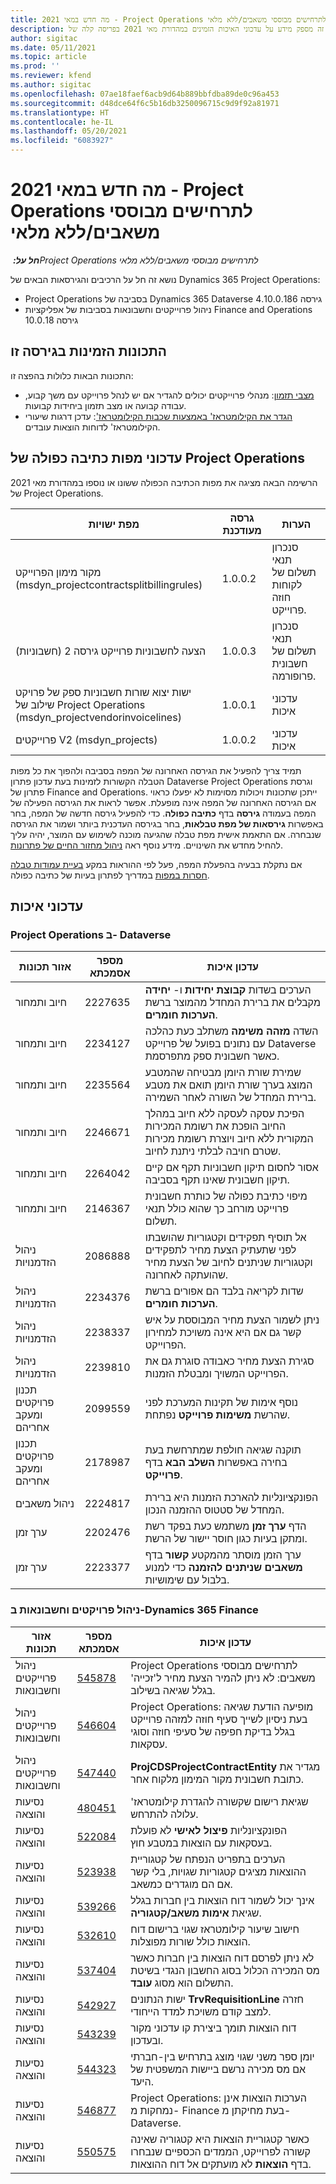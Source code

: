 ```yaml
---
title: מה חדש במאי 2021 - Project Operations לתרחישים מבוססי משאבים/ללא מלאי
description: נושא זה מספק מידע על עדכוני האיכות הזמינים במהדורת מאי 2021 בפריסה קלה של Project Operations לתרחישים מבוססי משאבים/ללא מלאי.
author: sigitac
ms.date: 05/11/2021
ms.topic: article
ms.prod: ''
ms.reviewer: kfend
ms.author: sigitac
ms.openlocfilehash: 07ae18faef6acb9d64b889bbfdba89de0c96a453
ms.sourcegitcommit: d48dce64f6c5b16db3250096715c9d9f92a81971
ms.translationtype: HT
ms.contentlocale: he-IL
ms.lasthandoff: 05/20/2021
ms.locfileid: "6083927"
---
```

# <a name="whats-new-may-2021---project-operations-for-resourcenon-stocked-based-scenarios"></a>מה חדש במאי 2021 - Project Operations לתרחישים מבוססי משאבים/ללא מלאי

_**חל על:** ‏Project Operations לתרחישים מבוססי משאבים/ללא מלאי_

נושא זה חל על הרכיבים והגירסאות הבאים של Dynamics 365 Project Operations:

- Project Operations בסביבה של Dynamics 365 Dataverse גירסה 4.10.0.186
- ניהול פרוייקטים וחשבונאות בסביבות של אפליקציות Finance and Operations גירסה 10.0.18

## <a name="features-included-in-this-release"></a>התכונות הזמינות בגירסה זו

התכונות הבאות כלולות בהפצה זו:

- [מצבי תזמון](../project-management/scheduling-modes.md): מנהלי פרוייקטים יכולים להגדיר אם יש לנהל פרוייקט עם משך קבוע, עבודה קבועה או מצב תזמון ביחידות קבועות.
- [הגדר את הקילומטראז' באמצעות שכבות הקילומטראז'](../expense/set-up-mileage.md): עדכן דרגות שיעורי הקילומטראז' לדוחות הוצאות עובדים.

## <a name="project-operations-dual-write-maps-updates"></a>עדכוני מפות כתיבה כפולה של Project Operations

הרשימה הבאה מציגה את מפות הכתיבה הכפולה ששונו או נוספו במהדורת מאי 2021 של Project Operations.

| מפת ישויות | גרסה מעודכנת | הערות  |
| --- | --- | --- |
| מקור מימון הפרוייקט (msdyn\_projectcontractsplitbillingrules) | 1.0.0.2 | סנכרון תנאי תשלום של לקוחות חוזה פרוייקט. |
| הצעה לחשבוניות פרוייקט גירסה 2 (חשבוניות) | 1.0.0.3 | סנכרון תנאי תשלום של חשבונית פרופורמה. |
| ישות יצוא שורות חשבוניות ספק של פרויקט שילוב של Project Operations‏ ‏‎(‏‎msdyn\_projectvendorinvoicelines‎‏‎)‏‎‎‏‏ | 1.0.0.1 | עדכוני איכות |
| פרוייקטים V2 (msdyn\_projects) | 1.0.0.2 | עדכוני איכות |

תמיד צריך להפעיל את הגירסה האחרונה של המפה בסביבה ולהפוך את כל מפות הטבלה הקשורות לזמינות בעת עדכון פתרון Dataverse Project Operations וגרסת פתרון של Finance and Operations. ייתכן שתכונות ויכולות מסוימות לא יפעלו כראוי אם הגירסה האחרונה של המפה אינה מופעלת. אפשר לראות את הגירסה הפעילה של המפה בעמודה **גירסה** בדף **כתיבה כפולה**. כדי להפעיל גירסה חדשה של המפה, בחר באפשרות **גירסאות של מפת טבלאות**, בחר בגירסה העדכנית ביותר ושמור את הגירסה שנבחרה. אם התאמת אישית מפת טבלה שהגיעה מוכנה לשימוש עם המוצר, יהיה עליך להחיל מחדש את השינויים. מידע נוסף ראה [ניהול מחזור החיים של פתרונות](/dynamics365/fin-ops-core/dev-itpro/data-entities/dual-write/app-lifecycle-management.md).

אם נתקלת בבעיה בהפעלת המפה, פעל לפי ההוראות במקע [בעיית עמודות טבלה חסרות במפות](/dynamics365/fin-ops-core/dev-itpro/data-entities/dual-write/dual-write-troubleshooting-finops-upgrades.md#missing-table-columns-issue-on-maps) במדריך לפתרון בעיות של כתיבה כפולה.

## <a name="quality-updates"></a>עדכוני איכות

### <a name="project-operations-on-dataverse"></a>Project Operations ב- Dataverse

| **אזור תכונות** | **מספר אסמכתא** | **עדכון איכות** |
| --- | --- | --- |
| חיוב ותמחור | 2227635 | הערכים בשדות **קבוצת יחידות** ו- **יחידה** מקבלים את ברירת המחדל מהמוצר ברשת **הערכות חומרים**. |
| חיוב ותמחור | 2234127 | השדה **מזהה משימה** משתלב כעת כהלכה עם נתונים בפועל של פרוייקט Dataverse כאשר חשבונית ספק מתפרסמת. |
| חיוב ותמחור | 2235564 | שמירת שורת היומן מבטיחה שהמטבע המוצג בערך שורת היומן תואם את מטבע ברירת המחדל של השורה לאחר השמירה. |
| חיוב ותמחור | 2246671 | הפיכת עסקה לעסקה ללא חיוב במהלך החיוב הופכת את רשומת המכירות המקורית ללא חיוב ויוצרת רשומת מכירות שטרם חויבה לבלתי ניתנת לחיוב. |
| חיוב ותמחור | 2264042 | אסור לחסום תיקון חשבוניות תקף אם קיים תיקון חשבונית שאינו תקף בסביבה. |
| חיוב ותמחור | 2146367 | מיפוי כתיבת כפולה של כותרת חשבונית פרוייקט מורחב כך שהוא כולל תנאי תשלום. |
|   ניהול הזדמנויות | 2086888 | אל תוסיף תפקידים וקטגוריות שהושבתו לפני שתעתיק הצעת מחיר לתפקידים וקטגוריות שניתנים לחיוב של הצעת מחיר שהועתקה לאחרונה. |
|   ניהול הזדמנויות | 2234376 | שדות לקריאה בלבד הם אפורים ברשת **הערכות חומרים**. |
|   ניהול הזדמנויות | 2238337 | ניתן לשמור הצעת מחיר המבוססת על איש קשר גם אם היא אינה משויכת למחירון הפרוייקט. |
|   ניהול הזדמנויות | 2239810 | סגירת הצעת מחיר כאבודה סוגרת גם את הפרוייקט המשויך ומבטלת הזמנות. |
| ‏‫תכנון פרויקטים ומעקב אחריהם | 2099559 | נוסף אימות של תקינות המערכת לפני שהרשת **משימות פרוייקט** נפתחת. |
| ‏‫תכנון פרויקטים ומעקב אחריהם | 2178987 | תוקנה שגיאה חולפת שמתרחשת בעת בחירה באפשרות **השלב הבא** בדף **פרוייקט**. |
| ניהול משאבים | 2224817 | הפונקציונליות להארכת הזמנות היא ברירת המחדל של סטטוס ההזמנה הנכון. |
| ערך זמן | 2202476 | הדף **ערך זמן** משתמש כעת בפקד רשת ומתקן בעיות כגון חוסר יישור של הרשת. |
| ערך זמן | 2223377 | ערך הזמן מוסתר מהמקטע **קשור** בדף **משאבים שניתנים להזמנה** כדי למנוע בלבול עם שימושיות. |

### <a name="project-management-and-accounting-in-dynamics-365-finance"></a>ניהול פרויקטים וחשבונאות ב-Dynamics 365 Finance

| אזור תכונות | מספר אסמכתא | עדכון איכות |
| --- | --- | --- |
| ניהול פרוייקטים וחשבונאות | [545878](https://fix.lcs.dynamics.com/Issue/Details/?bugId=545878) | Project Operations לתרחישים מבוססי משאבים: לא ניתן להמיר הצעת מחיר ל'זכייה' בגלל שגיאה בשילוב. |
| ניהול פרוייקטים וחשבונאות | [546604](https://fix.lcs.dynamics.com/Issue/Details/?bugId=546604) | Project Operations: מופיעה הודעת שגיאה בעת ניסיון לשייך סעיף חוזה למזהה פרוייקט בגלל בדיקת חפיפה של סעיפי חוזה וסוגי עסקאות. |
| ניהול פרוייקטים וחשבונאות | [547440](https://fix.lcs.dynamics.com/Issue/Details/?bugId=547440) | **ProjCDSProjectContractEntity** מגדיר את כתובת חשבונית מקור המימון מלקוח אחר. |
| נסיעות והוצאה | [480451](https://fix.lcs.dynamics.com/Issue/Details/?bugId=480451) | שגיאת רישום שקשורה להגדרת קילומטראז' עלולה להתרחש. |
| נסיעות והוצאה | [522084](https://fix.lcs.dynamics.com/Issue/Details/?bugId=522084) | הפונקציונליות **פיצול לאישי** לא פועלת בעסקאות עם הוצאות במטבע חוץ. |
| נסיעות והוצאה | [523938](https://fix.lcs.dynamics.com/Issue/Details/?bugId=523938) | הערכים בתפריט הנפתח של קטגוריית ההוצאות מציגים קטגוריות שגויות, בלי קשר אם הם מוגדרים כמשאב. |
| נסיעות והוצאה | [539266](https://fix.lcs.dynamics.com/Issue/Details/?bugId=539266) | אינך יכול לשמור דוח הוצאות בין חברות בגלל שגיאת **אימות משאב/קטגוריה**. |
| נסיעות והוצאה | [532610](https://fix.lcs.dynamics.com/Issue/Details/?bugId=532610) | חישוב שיעור קילומטראז שגוי ברישום דוח הוצאות כולל שורות מפוצלות. |
| נסיעות והוצאה | [537404](https://fix.lcs.dynamics.com/Issue/Details/?bugId=537404) | לא ניתן לפרסם דוח הוצאות בין חברות כאשר מס המכירה הכלול בסוג החשבון הנגדי בשיטת התשלום הוא מסוג **עובד**. |
| נסיעות והוצאה | [542927](https://fix.lcs.dynamics.com/Issue/Details/?bugId=542927) | ישות הנתונים **TrvRequisitionLine** חזרה למצב קודם משויכת למדד הייחודי. |
| נסיעות והוצאה | [543239](https://fix.lcs.dynamics.com/Issue/Details/?bugId=543239) | דוח הוצאות תומך ביצירת קו עדכוני מקור ובעדכון. |
| נסיעות והוצאה | [544323](https://fix.lcs.dynamics.com/Issue/Details/?bugId=544323) | יומן ספר משני שגוי מוצג בתרחיש בין-חברתי אם מס מכירה נרשם ביישות המשפטית של היעד. |
| נסיעות והוצאה | [546877](https://fix.lcs.dynamics.com/Issue/Details/?bugId=546877) | Project Operations: הערכות הוצאות אינן נמחקות מ- Finance בעת מחיקתן מ- Dataverse. |
| נסיעות והוצאה | [550575](https://fix.lcs.dynamics.com/Issue/Details/?bugId=550575) | כאשר קטגוריית הוצאות היא קטגוריה שאינה קשורה לפרוייקט, הממדים הכספיים שנבחרו בדף **הוצאות** לא מועתקים אל דוח ההוצאות. |
